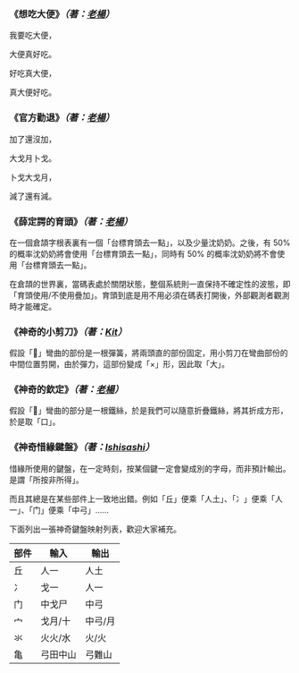 ### 《想吃大便》_（著：[老楊](https://github.com/Arthurmcarthur)）_
我要吃大便，

大便真好吃。

好吃真大便，

真大便好吃。

### 《官方勸退》_（著：[老楊](https://github.com/Arthurmcarthur)）_
加了還沒加，

大戈月卜戈。

卜戈大戈月，

減了還有減。

### 《薛定諤的育頭》_（著：[老楊](https://github.com/Arthurmcarthur)）_
在一個倉頡字根表裏有一個「台標育頭去一點」，以及少量沈奶奶。之後，有 50% 的概率沈奶奶將會使用「台標育頭去一點」，同時有 50% 的概率沈奶奶將不會使用「台標育頭去一點」。

在倉頡的世界裏，當碼表處於關閉狀態，整個系統則一直保持不確定性的波態，即「育頭使用/不使用疊加」。育頭到底是用不用必須在碼表打開後，外部觀測者觀測時才能確定。

### 《神奇的小剪刀》_（著：[Kit](https://github.com/Jackchows)）_
假設「𠍋」彎曲的部份是一根彈簧，將兩頭直的部份固定，用小剪刀在彎曲部份的中間位置剪開，由於彈力，這部份變成「×」形，因此取「大」。

### 《神奇的欽定》_（著：[老楊](https://github.com/Arthurmcarthur)）_
假設「𠍋」彎曲的部分是一根鐵絲，於是我們可以隨意折疊鐵絲，將其折成方形，於是取「口」。

### 《神奇惜緣鍵盤》_（著：[Ishisashi](https://github.com/mrhso)）_
惜緣所使用的鍵盤，在一定時刻，按某個鍵一定會變成別的字母，而非預計輸出。是謂「所按非所得」。

而且其總是在某些部件上一致地出錯。例如「丘」便乘「人土」、「冫」便乘「人一」、「门」便乘「中弓」……

下面列出一張神奇鍵盤映射列表，歡迎大家補充。

|部件|輸入|輸出|
|-|-|-|
|丘|人一|人土|
|冫|戈一|人一|
|门|中戈尸|中弓|
|宀|戈月/十|中弓/月|
|氺|火火/水|火/火|
|亀|弓田中山|弓難山|
